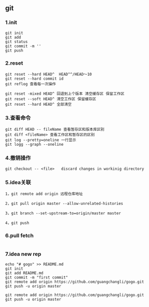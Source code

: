 ## git

### 1.init 

```
git init
git add 
git status
git commit -m ''
git push
```

### 2.reset

```
git reset --hard HEAD^  HEAD^^/HEAD～10
git reset --hard commit id
git reflog 查看每一次操作

git reset -mixed HEAD^ 回退到上个版本 清空缓存区 保留工作区
git reset --soft HEAD^ 清空工作区 保留缓存区
git reset --hard HEAD^ 全部清空
```

### 3.查看命令

```
git diff HEAD -- fileName 查看暂存区和版本库区别
git diff <fileName> 查看工作区和暂存区的区别
git log --pretty=oneline 一行显示
git logg --graph --oneline
```

### 4.撤销操作

```
git checkout -- <file>   discard changes in workinig directory
```

### 5.idea关联

```
1，git remote add origin 远程仓库地址

2，git pull origin master --allow-unrelated-histories

3，git branch --set-upstream-to=origin/master master

4，git push
```

### 6.pull fetch

```

```

### 7.idea new rep

```
echo "# gogo" >> README.md
git init
git add README.md
git commit -m "first commit"
git remote add origin https://github.com/guangchangli/gogo.git
git push -u origin master

git remote add origin https://github.com/guangchangli/gogo.git
git push -u origin master
```

